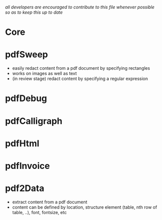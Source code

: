 *all developers are encouraged to contribute to this file whenever possible so as to keep this up to date*

# Core

# pdfSweep
- easily redact content from a pdf document by specifying rectangles
- works on images as well as text
- (in review stage) redact content by specifying a regular expression

# pdfDebug

# pdfCalligraph

# pdfHtml

# pdfInvoice

# pdf2Data
- extract content from a pdf document
- content can be defined by location, structure element (table, nth row of table, ..), font, fontsize, etc